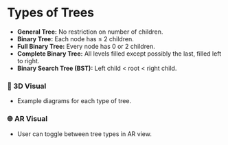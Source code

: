 # Types of Trees

- **General Tree:** No restriction on number of children.
- **Binary Tree:** Each node has ≤ 2 children.
- **Full Binary Tree:** Every node has 0 or 2 children.
- **Complete Binary Tree:** All levels filled except possibly the last, filled left to right.
- **Binary Search Tree (BST):** Left child < root < right child.

### 🎨 3D Visual

- Example diagrams for each type of tree.

### 🌐 AR Visual

- User can toggle between tree types in AR view.
